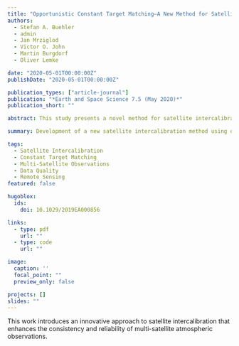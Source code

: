 ```yaml
---
title: "Opportunistic Constant Target Matching—A New Method for Satellite Intercalibration"
authors:
  - Stefan A. Buehler
  - admin
  - Jan Mrziglod
  - Victor O. John
  - Martin Burgdorf
  - Oliver Lemke

date: "2020-05-01T00:00:00Z"
publishDate: "2020-05-01T00:00:00Z"

publication_types: ["article-journal"]
publication: "*Earth and Space Science 7.5 (May 2020)*"
publication_short: ""

abstract: This study presents a novel method for satellite intercalibration using opportunistic constant target matching, improving the consistency and accuracy of multi-satellite observations.

summary: Development of a new satellite intercalibration method using opportunistic constant target matching for improved multi-satellite data consistency.

tags:
  - Satellite Intercalibration
  - Constant Target Matching
  - Multi-Satellite Observations
  - Data Quality
  - Remote Sensing
featured: false

hugoblox:
  ids:
    doi: 10.1029/2019EA000856

links:
  - type: pdf
    url: ""
  - type: code
    url: ""

image:
  caption: ''
  focal_point: ""
  preview_only: false

projects: []
slides: ""
---
```


This work introduces an innovative approach to satellite intercalibration that enhances the consistency and reliability of multi-satellite atmospheric observations.
